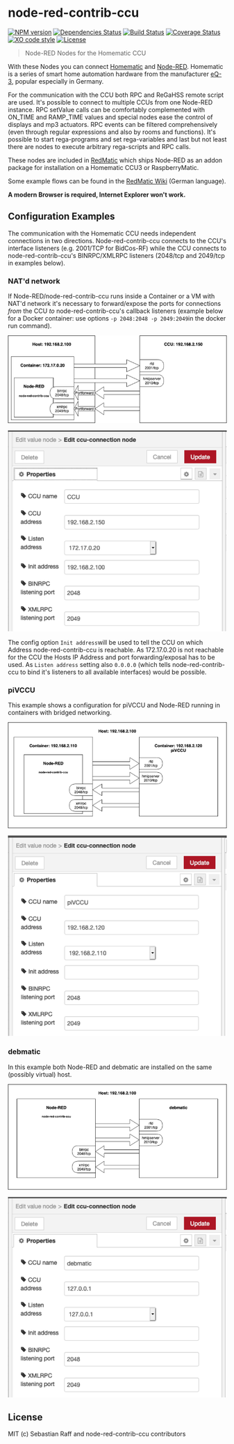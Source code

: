 # node-red-contrib-ccu

[![NPM version](https://badge.fury.io/js/node-red-contrib-ccu.svg)](http://badge.fury.io/js/node-red-contrib-ccu)
[![Dependencies Status](https://david-dm.org/rdmtc/node-red-contrib-ccu/status.svg)](https://david-dm.org/rdmtc/node-red-contrib-ccu)
[![Build Status](https://travis-ci.org/rdmtc/node-red-contrib-ccu.svg?branch=master)](https://travis-ci.org/rdmtc/node-red-contrib-ccu)
[![Coverage Status](https://coveralls.io/repos/github/rdmtc/node-red-contrib-ccu/badge.svg?branch=master)](https://coveralls.io/github/rdmtc/node-red-contrib-ccu?branch=master)
[![XO code style](https://img.shields.io/badge/code_style-XO-5ed9c7.svg)](https://github.com/sindresorhus/xo)
[![License][mit-badge]][mit-url]

> Node-RED Nodes for the Homematic CCU

With these Nodes you can connect [Homematic](https://github.com/hobbyquaker/awesome-homematic) and 
[Node-RED](https://nodered.org/). Homematic is a series of smart home automation hardware from the manufacturer 
[eQ-3](http://www.eq-3.de/), popular especially in Germany.

For the communication with the CCU both RPC and ReGaHSS remote script are used. It's possible to connect to multiple 
CCUs from one Node-RED instance. RPC setValue calls can be comfortably complemented with ON_TIME and RAMP_TIME values
and special nodes ease the control of displays and mp3 actuators. RPC events can be filtered comprehensively (even 
through regular expressions and also by rooms and functions). It's possible to start rega-programs and set 
rega-variables and last but not least there are nodes to execute arbitrary rega-scripts and RPC calls.

These nodes are included in [RedMatic](https://github.com/rdmtc/RedMatic) which ships Node-RED as an addon package 
for installation on a Homematic CCU3 or RaspberryMatic.

Some example flows can be found in the [RedMatic Wiki](https://github.com/rdmtc/RedMatic/wiki) (German language).

__A modern Browser is required, Internet Explorer won't work.__


## Configuration Examples

The communication with the Homematic CCU needs independent connections in two directions. Node-red-contrib-ccu connects to the CCU's interface listeners (e.g. 2001/TCP for BidCos-RF) while the CCU connects to node-red-contrib-ccu's BINRPC/XMLRPC listeners (2048/tcp and 2049/tcp in examples below).

### NAT'd network

If Node-RED/node-red-contrib-ccu runs inside a Container or a VM with NAT'd network it's necessary to forward/expose the ports for connections _from_ the CCU _to_ node-red-contrib-ccu's callback listeners (example below for a Docker container: use options `-p 2048:2048 -p 2049:2049`in the docker run command). 

![schema-docker](docs/schema-docker.png)

![ccu-config-docker](docs/ccu-config-docker.png)

The config option `Init address`will be used to tell the CCU on which Address node-red-contrib-ccu is reachable. As 172.17.0.20 is not reachable for the CCU the Hosts IP Address and port forwarding/exposal has to be used. As `Listen address` setting also `0.0.0.0` (which tells node-red-contrib-ccu to bind it's listeners to all available interfaces) would be possible. 

### piVCCU

This example shows a configuration for piVCCU and Node-RED running in containers with bridged networking.

![schema-pivccu](docs/schema-pivccu.png)

![ccu-config-pivccu](docs/ccu-config-pivccu.png)

### debmatic

In this example both Node-RED and debmatic are installed on the same (possibly virtual) host.

![schema-debmatic](docs/schema-debmatic.png)

![ccu-config-debmatic](docs/ccu-config-debmatic.png)


## License

MIT (c) Sebastian Raff and node-red-contrib-ccu contributors

[mit-badge]: https://img.shields.io/badge/License-MIT-blue.svg?style=flat
[mit-url]: LICENSE
